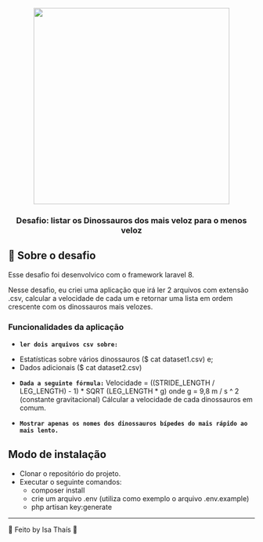<p align="center"><a href="https://laravel.com" target="_blank"><img src="https://raw.githubusercontent.com/laravel/art/master/logo-lockup/5%20SVG/2%20CMYK/1%20Full%20Color/laravel-logolockup-cmyk-red.svg" width="400"></a></p>

<h3 align="center">
  Desafio: listar os Dinossauros dos mais veloz para o menos veloz
</h3>

## :rocket: Sobre o desafio

Esse desafio foi desenvolvico com o framework laravel 8.

Nesse desafio, eu criei uma aplicação que irá ler 2 arquivos com extensão .csv, calcular a velocidade de cada um e retornar uma lista em ordem crescente com os dinossauros mais velozes.

### Funcionalidades da aplicação

- **`ler dois arquivos csv sobre:`**
* Estatísticas sobre vários dinossauros ($ cat dataset1.csv) e;
* Dados adicionais ($ cat dataset2.csv)

- **`Dada a seguinte fórmula:`**
Velocidade = ((STRIDE_LENGTH / LEG_LENGTH) - 1) * SQRT (LEG_LENGTH * g) onde
g = 9,8 m / s ^ 2 (constante gravitacional)
Cálcular a velocidade de cada dinossauros em comum.

- **`Mostrar apenas os nomes dos dinossauros bípedes do mais rápido ao mais lento.`**

## Modo de instalação 

- Clonar o repositório do projeto.
- Executar o seguinte comandos:
    - composer install
    - crie um arquivo .env (utiliza como exemplo o arquivo .env.example)
    - php artisan key:generate

---

💜 Feito by Isa Thaís 💜
